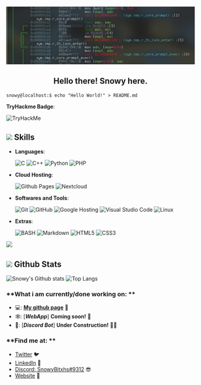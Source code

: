 ![.](https://github.com/SnowyYT07/snowyyt07/blob/main/image1.png)

<h2 align="center">Hello there! Snowy here.</h2>

``` shell
snowy@localhost:$ echo "Hello World!" > README.md
```
**TryHackme Badge**:


<img src="https://tryhackme-badges.s3.amazonaws.com/SnowyY.png" alt="TryHackMe">

## <img src="https://media2.giphy.com/media/QssGEmpkyEOhBCb7e1/giphy.gif?cid=ecf05e47a0n3gi1bfqntqmob8g9aid1oyj2wr3ds3mg700bl&rid=giphy.gif" width ="25"><b>  Skills </b>

- **Languages**:
    
    ![C](https://img.shields.io/badge/C%20-%232370ED.svg?style=for-the-badge&logo=c&logoColor=white)
    ![C++](https://img.shields.io/badge/C%2B%2B-452170?style=for-the-badge&logo=cplusplus&logoColor=white)
    ![Python](https://img.shields.io/badge/Python%20-%2314354C.svg?style=for-the-badge&logo=python&logoColor=white)
    ![PHP](https://img.shields.io/badge/PHP%20-760080.svg?style=for-the-badge&logo=php&logoColor=white)

- **Cloud Hosting**:

    ![Github Pages](https://img.shields.io/badge/GitHub%20Pages-%23327FC7.svg?style=for-the-badge&logo=github&logoColor=white)
    ![Nextcloud](https://img.shields.io/badge/NextCloud-%23327FC8.svg?style=for-the-badge&logo=nextcloud&logoColor=white)

- **Softwares and Tools**:

    ![Git](https://img.shields.io/badge/git-%23F05033.svg?style=for-the-badge&logo=git&logoColor=white)
    ![GitHub](https://img.shields.io/badge/github-%23121011.svg?style=for-the-badge&logo=github&logoColor=white)
    ![Google Hosting](https://img.shields.io/badge/Google%20Hosting-%234285F4.svg?style=for-the-badge&logo=google&logoColor=white)
    ![Visual Studio Code](https://img.shields.io/badge/Visual%20Studio%20Code-0078d7.svg?style=for-the-badge&logo=visual-studio-code&logoColor=white)
    ![Linux](https://img.shields.io/badge/Linux-FCC624?style=for-the-badge&logo=linux&logoColor=black) 

- **Extras**:

    ![BASH](https://img.shields.io/badge/BASH-%23054020?style=for-the-badge&logo=gnu-bash&logoColor=white)
    ![Markdown](https://img.shields.io/badge/markdown-%23000000.svg?style=for-the-badge&logo=markdown&logoColor=white)
    ![HTML5](https://img.shields.io/badge/HTML5%20-%23E34F26.svg?style=for-the-badge&logo=html5&logoColor=white)
    ![CSS3](https://img.shields.io/badge/CSS%20-%231572B6.svg?style=for-the-badge&logo=css3&logoColor=white)
  
<img src="https://user-images.githubusercontent.com/73097560/115834477-dbab4500-a447-11eb-908a-139a6edaec5c.gif">

## <img src="https://media.giphy.com/media/iY8CRBdQXODJSCERIr/giphy.gif" width="35"><b> Github Stats </b>
![Snowy's Github stats](https://github-readme-stats.vercel.app/api?username=SnowyYT07&count_private=true&show_icons=true&theme=dracula)
![Top Langs](https://github-readme-stats.vercel.app/api/top-langs/?username=SnowyYT07&layout=compact&theme=dracula)


### **What i am currently/done working on: **
- 💻: [**My github page**](https://snowyyt07.github.io) 🚀
- 🕸️: [***WebApp***] **Coming soon!** 🚀
- 🤖: [***Discord Bot***] **Under Construction!** 🚧🚀

### **Find me at: **
- [Twitter](https://twitter.com/SnowyY0_) 🐦
- [LinkedIn](https://www.linkedin.com/in/snowyy/) 💼
- [Discord: SnowyBitxhs#9312](https://discord.com/) 😎
- [Website](https://snowyyt07.github.io) 🔗

